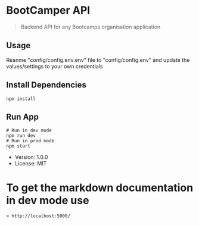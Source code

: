 # BootCamper API

> Backend API for any Bootcamps organisation application

## Usage

Reanme "config/config.env.env" file to "config/config.env" and update the values/settings to your own credentials

## Install Dependencies

```
npm install
```

## Run App

```
# Run in dev mode
npm run dev
# Run in prod mode
npm start
```

- Version: 1.0.0
- License: MIT


# To get the markdown documentation in dev mode use
```
> http://localhost:5000/
```
